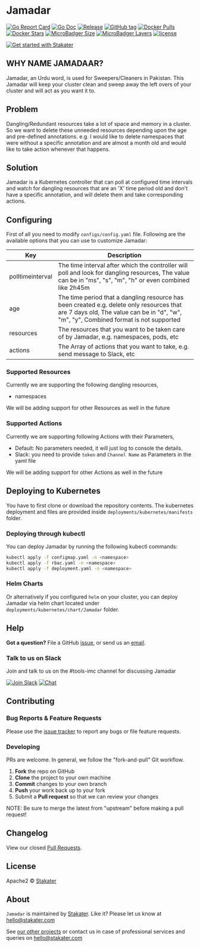 # Jamadar

[![Go Report Card](https://goreportcard.com/badge/github.com/stakater/jamadar?style=flat-square)](https://goreportcard.com/report/github.com/stakater/jamadar)
[![Go Doc](https://img.shields.io/badge/godoc-reference-blue.svg?style=flat-square)](http://godoc.org/github.com/stakater/jamadar)
[![Release](https://img.shields.io/github/release/stakater/jamadar.svg?style=flat-square)](https://github.com/stakater/jamadar/releases/latest)
[![GitHub tag](https://img.shields.io/github/tag/stakater/jamadar.svg?style=flat-square)](https://github.com/stakater/jamadar/releases/latest)
[![Docker Pulls](https://img.shields.io/docker/pulls/stakater/jamadar.svg?style=flat-square)](https://hub.docker.com/r/stakater/jamadar/)
[![Docker Stars](https://img.shields.io/docker/stars/stakater/jamadar.svg?style=flat-square)](https://hub.docker.com/r/stakater/jamadar/)
[![MicroBadger Size](https://img.shields.io/microbadger/image-size/stakater/jamadar.svg?style=flat-square)](https://microbadger.com/images/stakater/jamadar)
[![MicroBadger Layers](https://img.shields.io/microbadger/layers/stakater/jamadar.svg?style=flat-square)](https://microbadger.com/images/stakater/jamadar)
[![license](https://img.shields.io/github/license/stakater/jamadar.svg?style=flat-square)](LICENSE)

[![Get started with Stakater](https://stakater.github.io/README/stakater-github-banner.png)](http://stakater.com/?utm_source=Jamadar&utm_medium=github)


## WHY NAME JAMADAAR?
Jamadar, an Urdu word, is used for Sweepers/Cleaners in Pakistan. This Jamadar will keep your cluster clean and sweep away the left overs of your cluster and will act as you want it to.

## Problem
Dangling/Redundant resources take a lot of space and memory in a cluster. So we want to delete these unneeded resources depending upon the age and pre-defined  annotations. e.g. I would like to delete namespaces that were without a specific annotation and are almost a month old and would like to take action whenever that happens.

## Solution

Jamadar is a Kubernetes controller that can poll at configured time intervals and watch for dangling resources that are an 'X' time period old and don't have a specific annotation, and will delete them and take corresponding actions.

## Configuring

First of all you need to modify `configs/config.yaml` file. Following are the available options that you can use to customize Jamadar:

| Key                   |Description                                                                    |
|-----------------------|-------------------------------------------------------------------------------|
| polltimeinterval      | The time interval after which the controller will poll and look for dangling resources, The value can be in "ms", "s", "m", "h" or even combined like 2h45m       |
| age        | The time period that a dangling resource  has been created e.g. delete only resources that are 7 days old, The value can be in "d", "w", "m", "y", Combined format is not supported     |
| resources               | The resources that you want to be taken care of by Jamadar, e.g. namespaces, pods, etc   |
| actions               | The Array of actions that you want to take, e.g. send message to Slack, etc   |

### Supported Resources
Currently we are supporting the following dangling resources,
- namespaces


We will be adding support for other Resources as well in the future

### Supported Actions
Currently we are supporting following Actions with their Parameters,
- Default: No parameters needed, it will just log to console the details.
- Slack: you need to provide `token` and `Channel Name` as Parameters in the yaml file

We will be adding support for other Actions as well in the future

## Deploying to Kubernetes

You have to first clone or download the repository contents. The kubernetes deployment and files are provided inside `deployments/kubernetes/manifests` folder.

### Deploying through kubectl

You can deploy Jamadar by running the following kubectl commands:

```bash
kubectl apply -f configmap.yaml -n <namespace>
kubectl apply -f rbac.yaml -n <namespace>
kubectl apply -f deployment.yaml -n <namespace>
```

### Helm Charts

Or alternatively if you configured `helm` on your cluster, you can deploy Jamadar via helm chart located under `deployments/kubernetes/chart/Jamadar` folder.

## Help

**Got a question?**
File a GitHub [issue](https://github.com/stakater/Jamadar/issues), or send us an [email](mailto:stakater@gmail.com).

### Talk to us on Slack
Join and talk to us on the #tools-imc channel for discussing Jamadar

[![Join Slack](https://stakater.github.io/README/stakater-join-slack-btn.png)](https://stakater-slack.herokuapp.com/)
[![Chat](https://stakater.github.io/README/stakater-chat-btn.png)](https://stakater.slack.com/messages/CA66MMYSE/)

## Contributing

### Bug Reports & Feature Requests

Please use the [issue tracker](https://github.com/stakater/Jamadar/issues) to report any bugs or file feature requests.

### Developing

PRs are welcome. In general, we follow the "fork-and-pull" Git workflow.

 1. **Fork** the repo on GitHub
 2. **Clone** the project to your own machine
 3. **Commit** changes to your own branch
 4. **Push** your work back up to your fork
 5. Submit a **Pull request** so that we can review your changes

NOTE: Be sure to merge the latest from "upstream" before making a pull request!

## Changelog

View our closed [Pull Requests](https://github.com/stakater/Jamadar/pulls?q=is%3Apr+is%3Aclosed).

## License

Apache2 © [Stakater](http://stakater.com)

## About

`Jamadar` is maintained by [Stakater][website]. Like it? Please let us know at <hello@stakater.com>

See [our other projects][community]
or contact us in case of professional services and queries on <hello@stakater.com>

  [website]: http://stakater.com/
  [community]: https://github.com/stakater/
